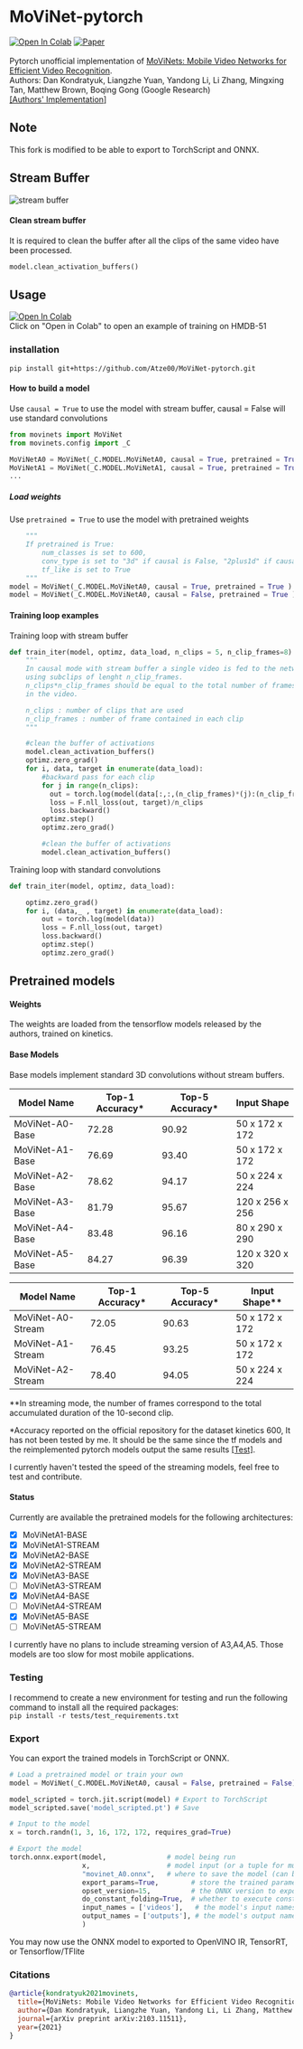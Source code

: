 # MoViNet-pytorch

[![Open In Colab](https://colab.research.google.com/assets/colab-badge.svg)](https://colab.research.google.com/github/Atze00/MoViNet-pytorch/blob/main/movinet_tutorial.ipynb) [![Paper](http://img.shields.io/badge/Paper-arXiv.2103.11511-B3181B?logo=arXiv)](https://arxiv.org/abs/2103.11511) <br><br>
Pytorch unofficial implementation of [MoViNets: Mobile Video Networks for Efficient Video Recognition](https://arxiv.org/pdf/2103.11511.pdf). <br>
Authors: Dan Kondratyuk, Liangzhe Yuan, Yandong Li, Li Zhang, Mingxing Tan, Matthew Brown, Boqing Gong (Google Research) <br>
[[Authors' Implementation]](https://github.com/tensorflow/models/tree/master/official/vision/beta/projects/movinet)<br>

## Note

This fork is modified to be able to export to TorchScript and ONNX.

## Stream Buffer

![stream buffer](https://github.com/Subalzero/MoViNet-pytorch/blob/main/figures/Stream_buffer.png)

#### Clean stream buffer

It is required to clean the buffer after all the clips of the same video have been processed.

```python
model.clean_activation_buffers()
```

## Usage

[![Open In Colab](https://colab.research.google.com/assets/colab-badge.svg)](https://colab.research.google.com/github/Atze00/MoViNet-pytorch/blob/main/movinet_tutorial.ipynb) <br>
Click on "Open in Colab" to open an example of training on HMDB-51 <br>

### installation

`pip install git+https://github.com/Atze00/MoViNet-pytorch.git`

#### How to build a model

Use `causal = True` to use the model with stream buffer, causal = False will use standard convolutions<br>

```python
from movinets import MoViNet
from movinets.config import _C

MoViNetA0 = MoViNet(_C.MODEL.MoViNetA0, causal = True, pretrained = True )
MoViNetA1 = MoViNet(_C.MODEL.MoViNetA1, causal = True, pretrained = True )
...
```

##### Load weights

Use `pretrained = True` to use the model with pretrained weights<br>

```python
    """
    If pretrained is True:
        num_classes is set to 600,
        conv_type is set to "3d" if causal is False, "2plus1d" if causal is True
        tf_like is set to True
    """
model = MoViNet(_C.MODEL.MoViNetA0, causal = True, pretrained = True )
model = MoViNet(_C.MODEL.MoViNetA0, causal = False, pretrained = True )
```

#### Training loop examples

Training loop with stream buffer

```python
def train_iter(model, optimz, data_load, n_clips = 5, n_clip_frames=8):
    """
    In causal mode with stream buffer a single video is fed to the network
    using subclips of lenght n_clip_frames.
    n_clips*n_clip_frames should be equal to the total number of frames presents
    in the video.

    n_clips : number of clips that are used
    n_clip_frames : number of frame contained in each clip
    """

    #clean the buffer of activations
    model.clean_activation_buffers()
    optimz.zero_grad()
    for i, data, target in enumerate(data_load):
        #backward pass for each clip
        for j in range(n_clips):
          out = torch.log(model(data[:,:,(n_clip_frames)*(j):(n_clip_frames)*(j+1)]))
          loss = F.nll_loss(out, target)/n_clips
          loss.backward()
        optimz.step()
        optimz.zero_grad()

        #clean the buffer of activations
        model.clean_activation_buffers()
```

Training loop with standard convolutions

```python
def train_iter(model, optimz, data_load):

    optimz.zero_grad()
    for i, (data,_ , target) in enumerate(data_load):
        out = torch.log(model(data))
        loss = F.nll_loss(out, target)
        loss.backward()
        optimz.step()
        optimz.zero_grad()
```

## Pretrained models

#### Weights

The weights are loaded from the tensorflow models released by the authors, trained on kinetics.

#### Base Models

Base models implement standard 3D convolutions without stream buffers.

| Model Name      | Top-1 Accuracy\* | Top-5 Accuracy\* | Input Shape     |
| --------------- | ---------------- | ---------------- | --------------- |
| MoViNet-A0-Base | 72.28            | 90.92            | 50 x 172 x 172  |
| MoViNet-A1-Base | 76.69            | 93.40            | 50 x 172 x 172  |
| MoViNet-A2-Base | 78.62            | 94.17            | 50 x 224 x 224  |
| MoViNet-A3-Base | 81.79            | 95.67            | 120 x 256 x 256 |
| MoViNet-A4-Base | 83.48            | 96.16            | 80 x 290 x 290  |
| MoViNet-A5-Base | 84.27            | 96.39            | 120 x 320 x 320 |

| Model Name        | Top-1 Accuracy\* | Top-5 Accuracy\* | Input Shape\*\* |
| ----------------- | ---------------- | ---------------- | --------------- |
| MoViNet-A0-Stream | 72.05            | 90.63            | 50 x 172 x 172  |
| MoViNet-A1-Stream | 76.45            | 93.25            | 50 x 172 x 172  |
| MoViNet-A2-Stream | 78.40            | 94.05            | 50 x 224 x 224  |

\*\*In streaming mode, the number of frames correspond to the total accumulated
duration of the 10-second clip.

\*Accuracy reported on the official repository for the dataset kinetics 600, It has not been tested by me. It should be the same since the tf models and the reimplemented pytorch models output the same results [[Test]](https://github.com/Atze00/MoViNet-pytorch/blob/main/tests/test_pretrained_models.py).

I currently haven't tested the speed of the streaming models, feel free to test and contribute.

#### Status

Currently are available the pretrained models for the following architectures:

- [x] MoViNetA1-BASE
- [x] MoViNetA1-STREAM
- [x] MoViNetA2-BASE
- [x] MoViNetA2-STREAM
- [x] MoViNetA3-BASE
- [ ] MoViNetA3-STREAM
- [x] MoViNetA4-BASE
- [ ] MoViNetA4-STREAM
- [x] MoViNetA5-BASE
- [ ] MoViNetA5-STREAM

I currently have no plans to include streaming version of A3,A4,A5. Those models are too slow for most mobile applications.

### Testing

I recommend to create a new environment for testing and run the following command to install all the required packages: <br>
`pip install -r tests/test_requirements.txt`

### Export

You can export the trained models in TorchScript or ONNX.

```python
# Load a pretrained model or train your own
model = MoViNet(_C.MODEL.MoViNetA0, causal = False, pretrained = False)

model_scripted = torch.jit.script(model) # Export to TorchScript
model_scripted.save('model_scripted.pt') # Save

# Input to the model
x = torch.randn(1, 3, 16, 172, 172, requires_grad=True)

# Export the model
torch.onnx.export(model,               # model being run
                  x,                   # model input (or a tuple for multiple inputs)
                  "movinet_A0.onnx",   # where to save the model (can be a file or file-like object)
                  export_params=True,        # store the trained parameter weights inside the model file
                  opset_version=15,          # the ONNX version to export the model to
                  do_constant_folding=True,  # whether to execute constant folding for optimization
                  input_names = ['videos'],   # the model's input names
                  output_names = ['outputs'], # the model's output names
                  )
```

You may now use the ONNX model to exported to OpenVINO IR, TensorRT, or Tensorflow/TFlite

### Citations

```bibtex
@article{kondratyuk2021movinets,
  title={MoViNets: Mobile Video Networks for Efficient Video Recognition},
  author={Dan Kondratyuk, Liangzhe Yuan, Yandong Li, Li Zhang, Matthew Brown, and Boqing Gong},
  journal={arXiv preprint arXiv:2103.11511},
  year={2021}
}
```
